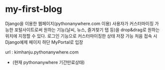 # my-first-blog
Django을 이용한 웹페이지(pythonanywhere.com 이용)
사용자가 커스터마이징 가능한 포털사이트로써
원하는 기능(날씨, 뉴스, 즐겨찾기 탭 등)을 drop&drag로 원하는 위치에 지정할 수 있다.
로그인 기능으로 커스터마이징한 상태 저장 가능
처음 접속 시 Django예제 페이지 하단 MyPortal로 입장

url : kimhanju.pythonanywhere.com
- (현재 pythonanywhere 기간만료상태)
